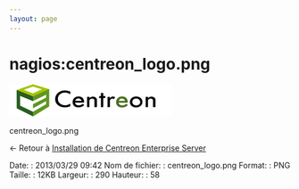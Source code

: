 ```yaml
---
layout: page
---
```


nagios:centreon\_logo.png
=========================

[![centreon\_logo.png](../../assets/media/nagios/centreon_logo.png@cache=&w=290&h=58 "centreon_logo.png")](../../assets/media/nagios/centreon_logo.png@cache= "Afficher le fichier original")

centreon\_logo.png

← Retour à [Installation de Centreon Enterprise
Server](../../centreon/centreon-enterprise-server.html "centreon:centreon-enterprise-server")

Date:
:   2013/03/29 09:42
Nom de fichier:
:   centreon\_logo.png
Format:
:   PNG
Taille:
:   12KB
Largeur:
:   290
Hauteur:
:   58

